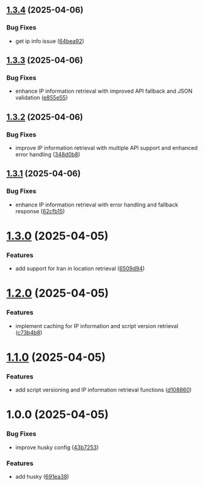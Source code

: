 ## [1.3.4](https://github.com/masihjahangiri/backhaul-easy/compare/v1.3.3...v1.3.4) (2025-04-06)


### Bug Fixes

* get ip info issue ([64bea92](https://github.com/masihjahangiri/backhaul-easy/commit/64bea92b2077915b80ef71fbd3e2fa650f62862f))

## [1.3.3](https://github.com/masihjahangiri/backhaul-easy/compare/v1.3.2...v1.3.3) (2025-04-06)


### Bug Fixes

* enhance IP information retrieval with improved API fallback and JSON validation ([e855e55](https://github.com/masihjahangiri/backhaul-easy/commit/e855e554afb9aeabda886702d1eb5848e43d1c84))

## [1.3.2](https://github.com/masihjahangiri/backhaul-easy/compare/v1.3.1...v1.3.2) (2025-04-06)


### Bug Fixes

* improve IP information retrieval with multiple API support and enhanced error handling ([348d0b8](https://github.com/masihjahangiri/backhaul-easy/commit/348d0b811626ca2389e6d8394a12091b74bd4905))

## [1.3.1](https://github.com/masihjahangiri/backhaul-easy/compare/v1.3.0...v1.3.1) (2025-04-06)


### Bug Fixes

* enhance IP information retrieval with error handling and fallback response ([62cfb15](https://github.com/masihjahangiri/backhaul-easy/commit/62cfb15edadedd2e2681bb70c65a387fb3141a0d))

# [1.3.0](https://github.com/masihjahangiri/backhaul-easy/compare/v1.2.0...v1.3.0) (2025-04-05)


### Features

* add support for Iran in location retrieval ([6509d94](https://github.com/masihjahangiri/backhaul-easy/commit/6509d94b1f9ac037805ad05aa6e24ecd34e1ef2c))

# [1.2.0](https://github.com/masihjahangiri/backhaul-easy/compare/v1.1.0...v1.2.0) (2025-04-05)


### Features

* implement caching for IP information and script version retrieval ([c73b4b8](https://github.com/masihjahangiri/backhaul-easy/commit/c73b4b8c4d29ea7dd71bda92a60f5913879f11a1))

# [1.1.0](https://github.com/masihjahangiri/backhaul-easy/compare/v1.0.0...v1.1.0) (2025-04-05)


### Features

* add script versioning and IP information retrieval functions ([d108860](https://github.com/masihjahangiri/backhaul-easy/commit/d108860b784ebf8fe9f8cfb227968934682067ac))

# 1.0.0 (2025-04-05)


### Bug Fixes

* improve husky config ([43b7253](https://github.com/masihjahangiri/backhaul-easy/commit/43b72536b5142be65f865443325bb9ed6d0c4e2c))


### Features

* add husky ([691ea38](https://github.com/masihjahangiri/backhaul-easy/commit/691ea389981abe8661921abb06345508ed7e1310))
